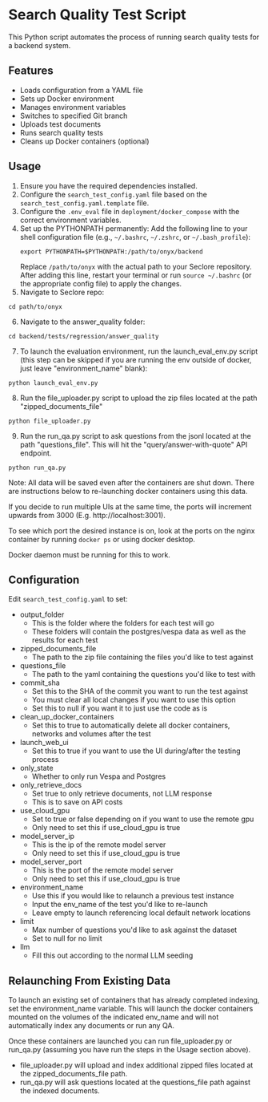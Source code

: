# Search Quality Test Script

This Python script automates the process of running search quality tests for a backend system.

## Features

- Loads configuration from a YAML file
- Sets up Docker environment
- Manages environment variables
- Switches to specified Git branch
- Uploads test documents
- Runs search quality tests
- Cleans up Docker containers (optional)

## Usage

1. Ensure you have the required dependencies installed.
2. Configure the `search_test_config.yaml` file based on the `search_test_config.yaml.template` file.
3. Configure the `.env_eval` file in `deployment/docker_compose` with the correct environment variables.
4. Set up the PYTHONPATH permanently:
   Add the following line to your shell configuration file (e.g., `~/.bashrc`, `~/.zshrc`, or `~/.bash_profile`):
   ```
   export PYTHONPATH=$PYTHONPATH:/path/to/onyx/backend
   ```
   Replace `/path/to/onyx` with the actual path to your Seclore repository.
   After adding this line, restart your terminal or run `source ~/.bashrc` (or the appropriate config file) to apply the changes.
5. Navigate to Seclore repo:

```
cd path/to/onyx
```

6. Navigate to the answer_quality folder:

```
cd backend/tests/regression/answer_quality
```

7. To launch the evaluation environment, run the launch_eval_env.py script (this step can be skipped if you are running the env outside of docker, just leave "environment_name" blank):

```
python launch_eval_env.py
```

8. Run the file_uploader.py script to upload the zip files located at the path "zipped_documents_file"

```
python file_uploader.py
```

9. Run the run_qa.py script to ask questions from the jsonl located at the path "questions_file". This will hit the "query/answer-with-quote" API endpoint.

```
python run_qa.py
```

Note: All data will be saved even after the containers are shut down. There are instructions below to re-launching docker containers using this data.

If you decide to run multiple UIs at the same time, the ports will increment upwards from 3000 (E.g. http://localhost:3001).

To see which port the desired instance is on, look at the ports on the nginx container by running `docker ps` or using docker desktop.

Docker daemon must be running for this to work.

## Configuration

Edit `search_test_config.yaml` to set:

- output_folder
  - This is the folder where the folders for each test will go
  - These folders will contain the postgres/vespa data as well as the results for each test
- zipped_documents_file
  - The path to the zip file containing the files you'd like to test against
- questions_file
  - The path to the yaml containing the questions you'd like to test with
- commit_sha
  - Set this to the SHA of the commit you want to run the test against
  - You must clear all local changes if you want to use this option
  - Set this to null if you want it to just use the code as is
- clean_up_docker_containers
  - Set this to true to automatically delete all docker containers, networks and volumes after the test
- launch_web_ui
  - Set this to true if you want to use the UI during/after the testing process
- only_state
  - Whether to only run Vespa and Postgres
- only_retrieve_docs
  - Set true to only retrieve documents, not LLM response
  - This is to save on API costs
- use_cloud_gpu
  - Set to true or false depending on if you want to use the remote gpu
  - Only need to set this if use_cloud_gpu is true
- model_server_ip
  - This is the ip of the remote model server
  - Only need to set this if use_cloud_gpu is true
- model_server_port
  - This is the port of the remote model server
  - Only need to set this if use_cloud_gpu is true
- environment_name
  - Use this if you would like to relaunch a previous test instance
  - Input the env_name of the test you'd like to re-launch
  - Leave empty to launch referencing local default network locations
- limit
  - Max number of questions you'd like to ask against the dataset
  - Set to null for no limit
- llm
  - Fill this out according to the normal LLM seeding

## Relaunching From Existing Data

To launch an existing set of containers that has already completed indexing, set the environment_name variable. This will launch the docker containers mounted on the volumes of the indicated env_name and will not automatically index any documents or run any QA.

Once these containers are launched you can run file_uploader.py or run_qa.py (assuming you have run the steps in the Usage section above).

- file_uploader.py will upload and index additional zipped files located at the zipped_documents_file path.
- run_qa.py will ask questions located at the questions_file path against the indexed documents.
